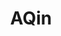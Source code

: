 ---
# https://vitepress.dev/reference/default-theme-home-page
layout: home

title: AQin
titleTemplate: 一个GISer记笔记的地方

hero:
  name: "AQin"
  text: "朕的江山"
  tagline: 一个GISer的杂七杂八🛠️
  image:
    src: /img/hua7.png
    alt: aqin
  actions:
    - theme: brand
      text: 开始
      link: /markdown-examples
    - theme: alt
      text: 在 Gitee 上查看
      link: https://gitee.com/aqin1012

features:
  - icon: ☕️
    title: Java
    details: Java的学习笔记📒
    link: "/articles/打不开Github"
  - icon: 🌍
    title: GIS
    details: 从基础概念到实际应用📖
    link: /articles/打不开Github
  - icon: 📦
    title: 工具
    details: 各种好用工具🔧
    link: "/articles/打不开Github"
---